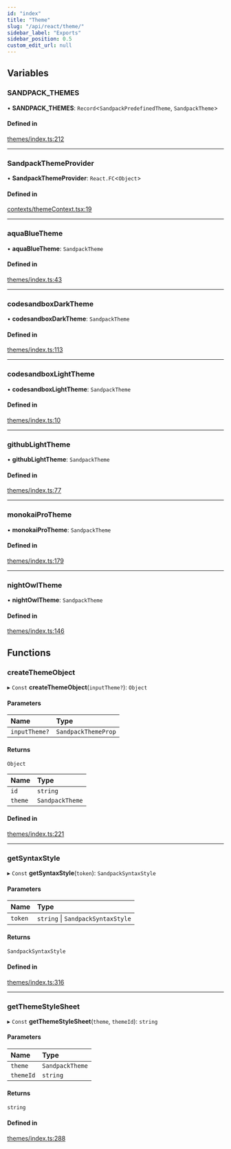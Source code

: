 ```yaml
---
id: "index"
title: "Theme"
slug: "/api/react/theme/"
sidebar_label: "Exports"
sidebar_position: 0.5
custom_edit_url: null
---
```


## Variables

### SANDPACK\_THEMES

• **SANDPACK\_THEMES**: `Record`<`SandpackPredefinedTheme`, `SandpackTheme`\>

#### Defined in

[themes/index.ts:212](https://github.com/codesandbox/sandpack/blob/e7cb439/sandpack-react/src/themes/index.ts#L212)

___

### SandpackThemeProvider

• **SandpackThemeProvider**: `React.FC`<`Object`\>

#### Defined in

[contexts/themeContext.tsx:19](https://github.com/codesandbox/sandpack/blob/e7cb439/sandpack-react/src/contexts/themeContext.tsx#L19)

___

### aquaBlueTheme

• **aquaBlueTheme**: `SandpackTheme`

#### Defined in

[themes/index.ts:43](https://github.com/codesandbox/sandpack/blob/e7cb439/sandpack-react/src/themes/index.ts#L43)

___

### codesandboxDarkTheme

• **codesandboxDarkTheme**: `SandpackTheme`

#### Defined in

[themes/index.ts:113](https://github.com/codesandbox/sandpack/blob/e7cb439/sandpack-react/src/themes/index.ts#L113)

___

### codesandboxLightTheme

• **codesandboxLightTheme**: `SandpackTheme`

#### Defined in

[themes/index.ts:10](https://github.com/codesandbox/sandpack/blob/e7cb439/sandpack-react/src/themes/index.ts#L10)

___

### githubLightTheme

• **githubLightTheme**: `SandpackTheme`

#### Defined in

[themes/index.ts:77](https://github.com/codesandbox/sandpack/blob/e7cb439/sandpack-react/src/themes/index.ts#L77)

___

### monokaiProTheme

• **monokaiProTheme**: `SandpackTheme`

#### Defined in

[themes/index.ts:179](https://github.com/codesandbox/sandpack/blob/e7cb439/sandpack-react/src/themes/index.ts#L179)

___

### nightOwlTheme

• **nightOwlTheme**: `SandpackTheme`

#### Defined in

[themes/index.ts:146](https://github.com/codesandbox/sandpack/blob/e7cb439/sandpack-react/src/themes/index.ts#L146)

## Functions

### createThemeObject

▸ `Const` **createThemeObject**(`inputTheme?`): `Object`

#### Parameters

| Name | Type |
| :------ | :------ |
| `inputTheme?` | `SandpackThemeProp` |

#### Returns

`Object`

| Name | Type |
| :------ | :------ |
| `id` | `string` |
| `theme` | `SandpackTheme` |

#### Defined in

[themes/index.ts:221](https://github.com/codesandbox/sandpack/blob/e7cb439/sandpack-react/src/themes/index.ts#L221)

___

### getSyntaxStyle

▸ `Const` **getSyntaxStyle**(`token`): `SandpackSyntaxStyle`

#### Parameters

| Name | Type |
| :------ | :------ |
| `token` | `string` \| `SandpackSyntaxStyle` |

#### Returns

`SandpackSyntaxStyle`

#### Defined in

[themes/index.ts:316](https://github.com/codesandbox/sandpack/blob/e7cb439/sandpack-react/src/themes/index.ts#L316)

___

### getThemeStyleSheet

▸ `Const` **getThemeStyleSheet**(`theme`, `themeId`): `string`

#### Parameters

| Name | Type |
| :------ | :------ |
| `theme` | `SandpackTheme` |
| `themeId` | `string` |

#### Returns

`string`

#### Defined in

[themes/index.ts:288](https://github.com/codesandbox/sandpack/blob/e7cb439/sandpack-react/src/themes/index.ts#L288)
